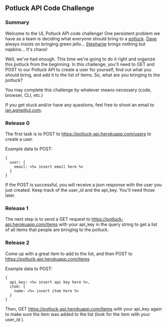 ## Potluck API Code Challenge

### Summary

Welcome to the UL Potluck API code challenge! One persistent problem we
have as a team is deciding what everyone should bring to a [potluck](https://en.wikipedia.org/wiki/Potluck).  [Dave](https://github.com/luminous14?tab=repositories) always insists on bringing
green jello... [Stephanie](https://github.com/stephmarx) brings nothing but napkins...
It's chaos!  

Well, we've had enough.  This time we're going to do it right and organize this
potluck from the beginning.  In this challenge, you'll need to GET and POST to
our Potluck API to create a user for yourself, find out what you should bring,
and add it to the list of items.  So, what are you bringing to the potluck?

You may complete this challenge by whatever means necessary (code, browser, CLI, etc.)

If you get stuck and/or have any questions, feel free to shoot an email to
ian.agne@ul.com.

### Release 0

The first task is to POST to
https://potluck-api.herokuapp.com/users to create a user.

Example data to POST:
```
{
  user: {
    email: <%= insert email here %>
  }
}
```

If the POST is successful, you will receive a json response with the user you
just created.  Keep track of the user_id and the api_key.  You'll need those
later.

### Release 1

The next step is to send a GET request to https://potluck-api.herokuapp.com/items
with your api_key in the query string to get a list of all items that people are
bringing to the potluck.

### Release 2

Come up with a great item to add to the list, and then POST to https://potluck-api.herokuapp.com/items

Example data to POST:
```
{
  api_key: <%= insert api key here %>,
  item: {
    name: <%= insert item here %>
  }
}
```

Then, GET https://potluck-api.herokuapp.com/items with your api_key
again to make sure the item was added to the list (look for the item with your
  user_id ).
